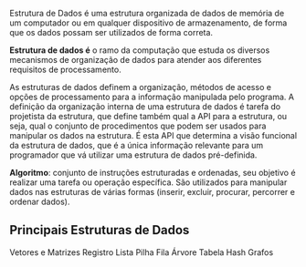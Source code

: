 Estrutura de Dados é uma estrutura organizada de dados de memória de um computador ou em qualquer dispositivo de armazenamento, de forma que os dados possam ser utilizados de forma correta.


**Estrutura de dados é** o ramo da computação que estuda os diversos mecanismos de organização de dados para atender aos diferentes requisitos de processamento.

As estruturas de dados definem a organização, métodos de acesso e opções de processamento para a informação manipulada pelo programa. A definição da organização interna de uma estrutura de dados é tarefa do projetista da estrutura, que define também qual a API para a estrutura, ou seja, qual o conjunto de procedimentos que podem ser usados para manipular os dados na estrutura. É esta API que determina a visão funcional da estrutura de dados, que é a única informação relevante para um programador que vá utilizar uma estrutura de dados pré-definida.

**Algoritmo**: conjunto de instruções estruturadas e ordenadas, seu objetivo é realizar uma tarefa ou operação específica. São utilizados para manipular dados nas estruturas de várias formas (inserir, excluir, procurar, percorrer e ordenar dados).

## Principais Estruturas de Dados
Vetores e Matrizes
Registro
Lista
Pilha
Fila
Árvore
Tabela Hash
Grafos